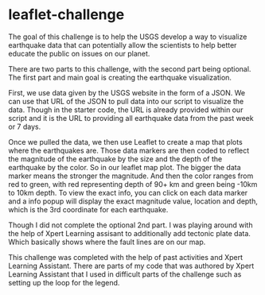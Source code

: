 # leaflet-challenge

The goal of this challenge is to help the USGS develop a way to visualize earthquake data that can potentially allow the scientists to help better educate the public on issues on our planet.

There are two parts to this challenge, with the second part being optional. The first part and main goal is creating the earthquake visualization.

First, we use data given by the USGS website in the form of a JSON. We can use that URL of the JSON to pull data into our script to visualize the data. Though in the starter code, the URL is already provided within our script and it is the URL to providing all earthquake data from the past week or 7 days.

Once we pulled the data, we then use Leaflet to create a map that plots where the earthquakes are. Those data markers are then coded to reflect the magnitude of the earthquake by the size and the depth of the earthquake by the color. So in our leaflet map plot. The bigger the data marker means the stronger the magnitude. And then the color ranges from red to green, with red representing depth of 90+ km and green being -10km to 10km depth. To view the exact info, you can click on each data marker and a info popup will display the exact magnitude value, location and depth, which is the 3rd coordinate for each earthquake.

Though I did not complete the optional 2nd part. I was playing around with the help of Xpert Learning assisant to additionally add tectonic plate data. Which basically shows where the fault lines are on our map. 

This challenge was completed with the help of past activities and Xpert Learning Assistant. There are parts of my code that was authored by Xpert Learning Assistant that I used in difficult parts of the challenge such as setting up the loop for the legend.

